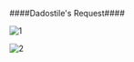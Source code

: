 ####Dadostile's Request####

![1](http://i.imgur.com/WNP1gH9.png "Dadostile's request")


![2](http://i.imgur.com/QVOd3Eml.jpg "Dadostile's request")
